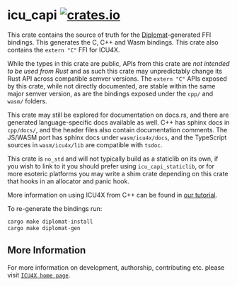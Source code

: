 # icu_capi [![crates.io](https://img.shields.io/crates/v/icu_capi)](https://crates.io/crates/icu_capi)

This crate contains the source of truth for the [Diplomat](https://github.com/rust-diplomat/diplomat)-generated
FFI bindings. This generates the C, C++ and Wasm bindings. This crate also contains the `extern "C"`
FFI for ICU4X.

While the types in this crate are public, APIs from this crate are *not intended to be used from Rust*
and as such this crate may unpredictably change its Rust API across compatible semver versions. The `extern "C"` APIs exposed
by this crate, while not directly documented, are stable within the same major semver version, as are the bindings exposed under
the `cpp/` and `wasm/` folders.

This crate may still be explored for documentation on docs.rs, and there are generated language-specific docs available as well.
C++ has sphinx docs in `cpp/docs/`, and the header files also contain documentation comments. The JS/WASM port has sphinx docs under
`wasm/icu4x/docs`, and the TypeScript sources in `wasm/icu4x/lib` are compatible with `tsdoc`.

This crate is `no_std` and will not typically build as a staticlib on its own, if you wish to link to it you should prefer
using `icu_capi_staticlib`, or for more esoteric platforms you may write a shim crate depending on this crate that hooks in
an allocator and panic hook.

More information on using ICU4X from C++ can be found in [our tutorial].


To re-generate the bindings run:

```sh
cargo make diplomat-install
cargo make diplomat-gen
```

[our tutorial]: https://github.com/unicode-org/icu4x/blob/main/docs/tutorials/cpp.md

## More Information

For more information on development, authorship, contributing etc. please visit [`ICU4X home page`](https://github.com/unicode-org/icu4x).
